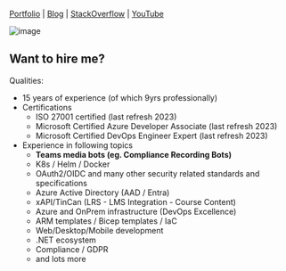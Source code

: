 [Portfolio](https://indietasten.net/projects)
|
[Blog](https://indietasten.net/blog)
|
[StackOverflow](https://stackoverflow.com/users/3919195)
|
[YouTube](https://www.youtube.com/indietasten)

![image](https://github.com/InDieTasten/InDieTasten/assets/7047377/283dc37d-74be-4afc-9125-6c45fb74c2e0)

Want to hire me?
----------------

Qualities:
- 15 years of experience (of which 9yrs professionally)
- Certifications
    - ISO 27001 certified (last refresh 2023)
    - Microsoft Certified Azure Developer Associate (last refresh 2023)
    - Microsoft Certified DevOps Engineer Expert (last refresh 2023)
- Experience in following topics
    - **Teams media bots (eg. Compliance Recording Bots)**
    - K8s / Helm / Docker
    - OAuth2/OIDC and many other security related standards and specifications
    - Azure Active Directory (AAD / Entra)
    - xAPI/TinCan (LRS - LMS Integration - Course Content)
    - Azure and OnPrem infrastructure (DevOps Excellence)
    - ARM templates / Bicep templates / IaC
    - Web/Desktop/Mobile development
    - .NET ecosystem
    - Compliance / GDPR
    - and lots more
